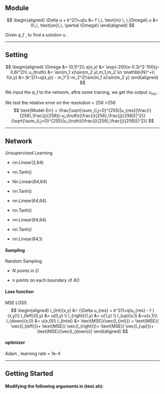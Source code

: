 ## Module

$$
\begin{aligned}
\Delta u + k^2(1+q)u &= f \,\, \text{in} \, \,\Omega\\
u &= 0\,\, \text{on}\,\, \partial \Omega\\
\end{aligned}
$$

Given $q,f$ , to find a solution $u$ .

***

## Setting

$$
\begin{aligned}
\Omega &= (0,1)^2\\
q(x,y) &= \exp(-200(x-0.3)^2-100(y-0.6)^2)\\
u_{truth} &= \sin(m_1 x)\sin(m_2 y),m_1,m_2 \in \mathbb{N}^+\\
f(x,y) &= (k^2(1+q(x,y)) - m_1^2-m_2^2)\sin(m_1 x)\sin(m_2 y)
\end{aligned}
$$

We input the $q,f$ to the network, aftre some training, we get the output $u_{res}$ .

We test the relative error on the resolution = 256 $\times$256 
$$
\text{Model-Err} = \frac{\sqrt{\sum_{i,j=0}^{255}|u_{res}(\frac{i}{256},\frac{j}{256})-u_{truth}(\frac{i}{256},\frac{j}{256})|^2}}{\sqrt{\sum_{i,j=0}^{255}|u_{truth}(\frac{i}{256},\frac{j}{256})|^2}}
$$

***

## Network

Unsupervised Learning

* nn.Linear(2,64)
* nn.Tanh()
* Nn.Linear(64,64)

* nn.Tanh()
* nn.Linear(64,64)
* nn.Tanh()
* nn.Linear(64,64)
* nn.Tanh()
* nn.Linear(64,1)

#### Sampling

Random Sampling

* $N$ points in $\Omega$ 

* $n$ points on each boundary of $\partial \Omega$  

#### Loss function

MSE LOSS
$$
\begin{aligned}
l_{int}(x,y) &= (\Delta u_{res} + k^2(1+q)u_{res} - f )(x,y)\\
l_{left}(0,y) &= u(0,y) \\
l_{right}(1,y) &= u(1,y) \\
l_{up}(x,1) &=u(x,1)\\ 
l_{down}(x,0) &= u(x,0)\\
l_{total} &= \text{MSE}(\vec{l_{int}}) + \text{MSE}( \vec{l_{left}})+ \text{MSE}( \vec{l_{right}})+ \text{MSE}( \vec{l_{up}})+ \text{MSE}(\vec{l_{down}})
\end{aligned}
$$

#### optimizer

Adam , learning rate = 1e-4

***

## Getting Started

#### Modifying the following arguments in (test.sh):

